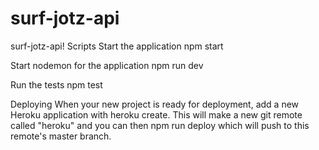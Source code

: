 # surf-jotz-api

surf-jotz-api!
Scripts
Start the application npm start

Start nodemon for the application npm run dev

Run the tests npm test

Deploying
When your new project is ready for deployment, add a new Heroku application with heroku create. This will make a new git remote called "heroku" and you can then npm run deploy which will push to this remote's master branch.
